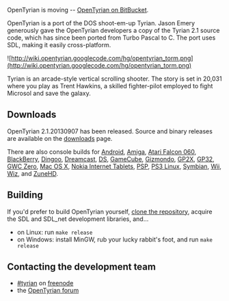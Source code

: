 OpenTyrian is moving -- [OpenTyrian on BitBucket](https://bitbucket.org/opentyrian/opentyrian).

OpenTyrian is a port of the DOS shoot-em-up Tyrian.  Jason Emery generously gave the OpenTyrian developers a copy of the Tyrian 2.1 source code, which has since been ported from Turbo Pascal to C.  The port uses SDL, making it easily cross-platform.

![http://wiki.opentyrian.googlecode.com/hg/opentyrian_torm.png](http://wiki.opentyrian.googlecode.com/hg/opentyrian_torm.png)

Tyrian is an arcade-style vertical scrolling shooter.  The story is set
in 20,031 where you play as Trent Hawkins, a skilled fighter-pilot employed
to fight Microsol and save the galaxy.

## Downloads ##
OpenTyrian 2.1.20130907 has been released.  Source and binary releases are available on the [downloads](Downloads.md) page.

There are also console builds for [Android](http://sourceforge.net/projects/libsdl-android/files/apk/OpenTyrian/), [Amiga](http://os4depot.net/index.php?function=showfile&file=game/shmup/opentyrian.lha), [Atari Falcon 060](http://dawork.synchronus.de/), [BlackBerry](http://appworld.blackberry.com/webstore/content/26435875/), [Dingoo](http://dl.openhandhelds.org/cgi-bin/dingoo.cgi?0,0,0,0,27,380), [Dreamcast](http://www.dreamcast.es/downloads.php?cat_id=11&download_id=37), [DS](http://vespenegas.com/tyrian.html), [GameCube](http://www.camanis.net/tyrian/ports/gamecube-openTyrianGC.zip),  [Gizmondo](http://www.camanis.net/tyrian/ports/gizmondo-OpenTyrian_beta2.rar),
[GP2X](http://dl.openhandhelds.org/cgi-bin/gp2x.cgi?0,0,0,0,30,2433), [GP32](http://www.slaanesh.net/2010/01/opentyrian-v10-for-gp32.html), [GWC Zero](http://boards.dingoonity.org/gcw-releases/opentyrian/), [Mac OS X](http://www.camanis.net/opentyrian/ports/macosx-opentyrian-osx-2.1.20130907.dmg), [Nokia Internet Tablets](http://pupnik.de/tyrian.html), [PSP](http://www.dcemu.co.uk/vbulletin/showthread.php?t=80987), [PS3 Linux](http://pleasantfiction.ipower.com/ps3linux/ps3bodega61/ppc/repodata/repoview/opentyrian-0-2.1.896-3.6.html), [Symbian](http://www.anotherguest.se/), [Wii](http://www.wiibrew.org/wiki/OpenTyrianWii), [Wiz](http://dl.openhandhelds.org/cgi-bin/wiz.cgi?,0,0,0,30,145), and [ZuneHD](http://code.google.com/p/opentyrianhd/).

## Building ##
If you'd prefer to build OpenTyrian yourself, [clone the repository](http://code.google.com/p/opentyrian/source/checkout), acquire the SDL and SDL\_net development libraries, and...
  * on Linux: run `make release`
  * on Windows: install MinGW, rub your lucky rabbit's foot, and run `make release`

## Contacting the development team ##
  * [#tyrian](irc://irc.freenode.net/#tyrian) on [freenode](http://www.freenode.net)
  * the [OpenTyrian forum](http://tyrian2k.proboards23.com/index.cgi?board=opentyriangeneral)